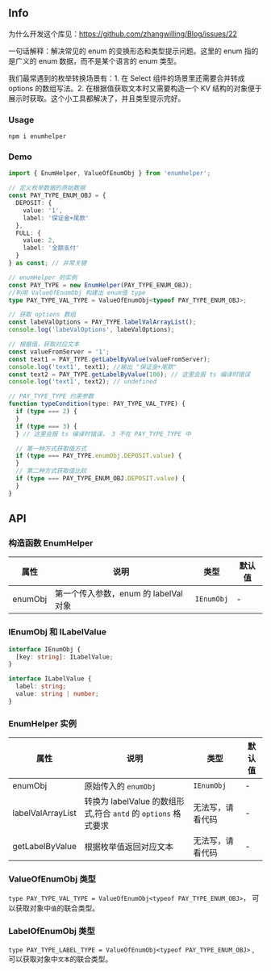 ## Info

为什么开发这个库见：https://github.com/zhangwilling/Blog/issues/22

一句话解释：解决常见的 enum 的变换形态和类型提示问题。这里的 enum 指的是广义的 enum 数据，而不是某个语言的 enum 类型。

我们最常遇到的枚举转换场景有：1. 在 Select 组件的场景里还需要合并转成 options 的数组写法。2. 在根据值获取文本时又需要构造一个 KV 结构的对象便于展示时获取。这个小工具都解决了，并且类型提示完好。

### Usage

`npm i enumhelper`

### Demo

```ts
import { EnumHelper, ValueOfEnumObj } from 'enumhelper';

// 定义枚举数据的原始数据
const PAY_TYPE_ENUM_OBJ = {
  DEPOSIT: {
    value: '1',
    label: '保证金+尾款'
  },
  FULL: {
    value: 2,
    label: '全额支付'
  }
} as const; // 非常关键

// enumHelper 的实例
const PAY_TYPE = new EnumHelper(PAY_TYPE_ENUM_OBJ);
//利用 ValueOfEnumObj 构建出 enum值 type
type PAY_TYPE_VAL_TYPE = ValueOfEnumObj<typeof PAY_TYPE_ENUM_OBJ>;

// 获取 options 数组
const labeValOptions = PAY_TYPE.labelValArrayList();
console.log('labeValOptions', labeValOptions);

// 根据值，获取对应文本
const valueFromServer = '1';
const text1 = PAY_TYPE.getLabelByValue(valueFromServer);
console.log('text1', text1); //输出 "保证金+尾款"
const text2 = PAY_TYPE.getLabelByValue(100); // 这里会报 ts 编译时错误
console.log('text1', text2); // undefined

// PAY_TYPE_TYPE 约束参数
function typeCondition(type: PAY_TYPE_VAL_TYPE) {
  if (type === 2) {
  }
  if (type === 3) {
  } // 这里会报 ts 编译时错误， 3 不在 PAY_TYPE_TYPE 中

  // 第一种方式获取值方式
  if (type === PAY_TYPE.enumObj.DEPOSIT.value) {
  }
  // 第二种方式获取值比较
  if (type === PAY_TYPE_ENUM_OBJ.DEPOSIT.value) {
  }
}
```

## API

### 构造函数 EnumHelper

| 属性    | 说明                                  | 类型       | 默认值 |
| ------- | ------------------------------------- | ---------- | ------ |
| enumObj | 第一个传入参数，enum 的 labelVal 对象 | `IEnumObj` | -      |

### IEnumObj 和 ILabelValue

```ts
interface IEnumObj {
  [key: string]: ILabelValue;
}

interface ILabelValue {
  label: string;
  value: string | number;
}
```

### EnumHelper 实例

| 属性              | 说明                                                           | 类型             | 默认值 |
| ----------------- | -------------------------------------------------------------- | ---------------- | ------ |
| enumObj           | 原始传入的 `enumObj`                                           | `IEnumObj`       | -      |
| labelValArrayList | 转换为 labelValue 的数组形式,符合 `antd` 的 `options` 格式要求 | 无法写，请看代码 | -      |
| getLabelByValue   | 根据枚举值返回对应文本                                         | 无法写，请看代码 | -      |

### ValueOfEnumObj 类型

`type PAY_TYPE_VAL_TYPE = ValueOfEnumObj<typeof PAY_TYPE_ENUM_OBJ>`， 可以获取对象中`值`的联合类型。

### LabelOfEnumObj 类型

`type PAY_TYPE_LABEL_TYPE = ValueOfEnumObj<typeof PAY_TYPE_ENUM_OBJ>` , 可以获取对象中`文本`的联合类型。
